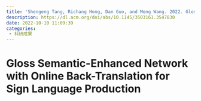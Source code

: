```yaml
---
title: 'Shengeng Tang, Richang Hong, Dan Guo, and Meng Wang. 2022. Gloss Semantic-Enhanced Network with Online Back-Translation for Sign Language Production. In Proceedings of the 30th ACM International Conference on Multimedia (MM '22). Association for Computing Machinery, New York, NY, USA, 5630–5638.'
description: https://dl.acm.org/doi/abs/10.1145/3503161.3547830
date: 2022-10-10 11:09:39
categories:
 - 科研成果
---
```

# Gloss Semantic-Enhanced Network with Online Back-Translation for Sign Language Production